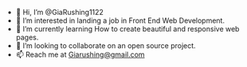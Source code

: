 - 👋 Hi, I’m @GiaRushing1122
- 👀 I’m interested in landing a job in Front End Web Development. 
- 🌱 I’m currently learning How to create beautiful and responsive web pages. 
- 💞️ I’m looking to collaborate on an open source project.
- 📫 Reach me at Giarushing@gmail.com

<!---
GiaRushing1122/GiaRushing1122 is a ✨ special ✨ repository because its `README.md` (this file) appears on your GitHub profile.
You can click the Preview link to take a look at your changes.
--->
